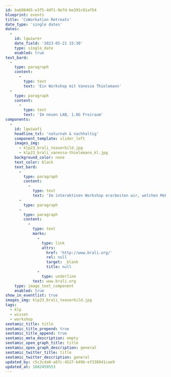 ```yaml
---
id: ba680465-e3f5-4df1-9e7d-be391c01af54
blueprint: events
title: 'CoWorkation Retreats'
date_type: 'single dates'
dates:
  -
    id: lgwiwrer
    date_field: '2023-05-21 15:30'
    type: single_date
    enabled: true
text_bard:
  -
    type: paragraph
    content:
      -
        type: text
        text: 'Ein Workshop mit Vanessa Thielemann'
  -
    type: paragraph
    content:
      -
        type: text
        text: 'Im neuen LAB, 1.OG Freiraum'
components:
  -
    id: lgwiwafj
    headline_txt: 'naturnah & nachhaltig'
    component_template: slider_left
    images_img:
      - klp23_brali_teaserbild.jpg
      - klp23_brali_vanessa-thielemann_kl.jpg
    background_color: none
    text_color: black
    text_bard:
      -
        type: paragraph
        content:
          -
            type: text
            text: 'Im interaktiven Workshop erarbeiten wir, welchen Mehrwert die Verbindung von Arbeit & Urlaub darstellen kann. Die Bedeutung naturnaher Orte wird im Zentrum stehen und es werden kreative Konzepte für neue Arbeitsformen entwickelt.'
      -
        type: paragraph
      -
        type: paragraph
        content:
          -
            type: text
            marks:
              -
                type: link
                attrs:
                  href: 'http://www.brali.org/'
                  rel: null
                  target: _blank
                  title: null
              -
                type: underline
            text: www.brali.org
    type: image_text_component
    enabled: true
show_in_eventlist: true
images_img: klp23_brali_teaserbild.jpg
tags:
  - klp
  - wissen
  - workshop
seotamic_title: title
seotamic_title_prepend: true
seotamic_title_append: true
seotamic_meta_description: empty
seotamic_open_graph_title: title
seotamic_open_graph_description: general
seotamic_twitter_title: title
seotamic_twitter_description: general
updated_by: c5c3cda0-a87c-4527-b49b-ef338041cae9
updated_at: 1682459553
---
```

